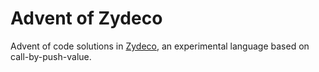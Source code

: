 # Advent of Zydeco

Advent of code solutions in
[Zydeco](https://github.com/zydeco-lang/zydeco), an experimental
language based on call-by-push-value.
